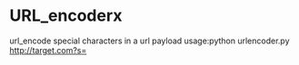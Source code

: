 # URL_encoderx
url_encode special characters in a url payload 
usage:python urlencoder.py http://target.com?s=<script>alert(1)</script>
